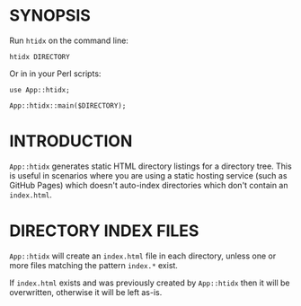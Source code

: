 # SYNOPSIS

Run `htidx` on the command line:

    htidx DIRECTORY

Or in in your Perl scripts:

    use App::htidx;

    App::htidx::main($DIRECTORY);

# INTRODUCTION

`App::htidx` generates static HTML directory listings for a directory tree.
This is useful in scenarios where you are using a static hosting service (such
as GitHub Pages) which doesn't auto-index directories which don't contain an
`index.html`.

# DIRECTORY INDEX FILES

`App::htidx` will create an `index.html` file in each directory, unless one
or more files matching the pattern `index.*` exist.

If `index.html` exists and was previously created by `App::htidx` then it will
be overwritten, otherwise it will be left as-is.
